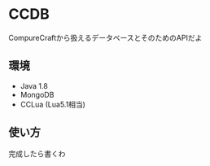 # CCDB
CompureCraftから扱えるデータベースとそのためのAPIだよ

## 環境
- Java 1.8
- MongoDB
- CCLua (Lua5.1相当)

## 使い方
完成したら書くわ